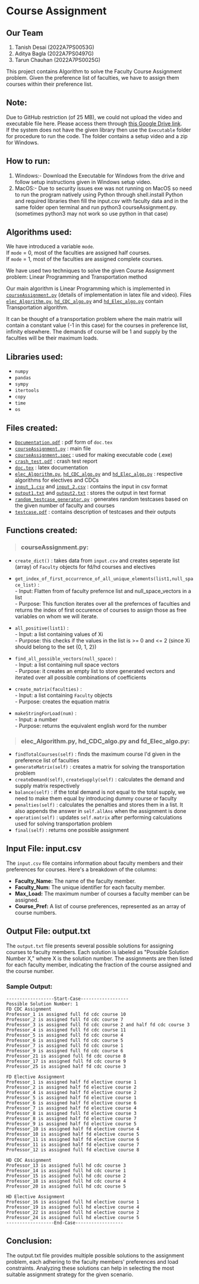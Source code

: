 # Course Assignment
## Our Team
1. Tanish Desai (2022A7PS0053G)
2. Aditya Bagla (2022A7PS0497G)
3. Tarun Chauhan (2022A7PS0025G)
 
This project contains Algorithm to solve the Faculty Course Assignment problem. Given the preference list of faculties, we have to assign them courses within their preference list.  

## Note:  
Due to GitHub restriction (of 25 MB), we could not upload the video and executable file here. Please access them through [this Google Drive link](https://drive.google.com/drive/folders/13WKMec3Ds-A400uwICikQeUK2Obra-s-?usp=sharing).  
If the system does not have the given library then use the `Executable` folder for procedure to run the code. The folder contains a setup video and a zip for Windows.

## How to run: 
 1. Windows:- Download the Executable for Windows from the drive and follow setup instructions given in Windows setup video.
 2. MacOS:- Due to security issues exe was not running on MacOS so need to run the program natively using Python through shell.install Python and required libraries then fill the input.csv with faculty data and in the same folder open terminal and run python3 courseAssignment.py.(sometimes python3 may not work so use python in that case)
## Algorithms used:
We have introduced a variable `mode`.   
If `mode` = 0, most of the faculties are assigned half courses.  
If `mode` = 1, most of the faculties are assigned complete courses.  

We have used two techniques to solve the given Course Assignment problem: Linear Programming and Transportation method  

Our main algorithm is Linear Programming which is implemented in [`courseAssignment.py`](courseAssignment.py) (details of implementation in latex file and video). Files [`elec_Algorithm.py`](elec_Algorithm.py), [`hd_CDC_algo.py`](hd_CDC_algo.py) and [`hd_Elec_algo.py`](hd_Elec_algo.py) contain Transportation algorithm.  

It can be thought of a transportation problem where the main matrix will contain a constant value (-1 in this case) for the courses in preference list, infinity elsewhere. The demands of course will be 1 and supply by the faculties will be their maximum loads.

## Libraries used:    
- `numpy`  
- `pandas`  
- `sympy`  
- `itertools`  
- `copy`
- `time`
- `os`

## Files created:  
- [`Documentation.pdf`](Documentation.pdf) : pdf form of `doc.tex`
- [`courseAssignment.py`](courseAssignment.py) : main file
- [`courseAssignment.spec`](courseAssignment.spec) : used for making executable code (.exe)
- [`crash_test.pdf`](crash_test.pdf) : crash test report
- [`doc.tex`](doc.tex) : latex documentation
- [`elec_Algorithm.py`](elec_Algorithm.py), [`hd_CDC_algo.py`](hd_CDC_algo.py) and [`hd_Elec_algo.py`](hd_Elec_algo.py) : respective algorithms for electives and CDCs
- [`input_1.csv`](input_1.csv) and [`input_2.csv`](input_2.csv) : contains the input in csv format
- [`output1.txt`](output_1.txt) and [`output2.txt`](output_2.txt) : stores the output in text format
- [`random_testcase_generator.py`](random_testcase_generator.py) : generates random testcases based on the given number of faculty and courses
-  [`testcase.pdf`](testcase.pdf) : contains description of testcases and their outputs

## Functions created:  

> ### courseAssignment.py:  
- `create_dict()` :  takes data from `input.csv` and creates seperate list (array) of `Faculty` objects for fd/hd courses and electives
- `get_index_of_first_occurrence_of_all_unique_elements(list1,null_space_list)` :  
             - Input: Flatten from of faculty prefernce list and null_space_vectors in a list   
             - Purpose: This function iterates over all the prefernces of faculties and returns the index of first occurence of courses to assign those as free variables on whom we will iterate.

- `all_positive(list1)` :  
            - Input: a list containing values of Xi  
            - Purpose: this checks if the values in the list is >= 0 and <= 2 (since Xi should belong to the set {0, 1, 2})

  
- `find_all_possible_vectors(null_space)` :  
            - Input: a list containing null space vectors  
            - Purpose: it creates an empty list to store generated vectors and iterated over all possible combinations of coefficients

  
- `create_matrix(faculties)` :  
            - Input: a list containing `Faculty` objects  
            - Purpose: creates the equation matrix

- `makeStringForLoad(num)` :  
            - Input: a number  
            - Purpose: returns the equivalent english word for the number  



> ### elec_Algorithm.py, hd_CDC_algo.py and fd_Elec_algo.py:
  - `findTotalCourses(self)` : finds the maximum course I'd given in the preference list of faculties
  - `generateMatrix(self)` : creates a matrix for solving the transportation problem
  - `createDemand(self)`, `createSupply(self)` : calculates the demand and supply matrix respectively
  - `balance(self)` : if the total demand is not equal to the total supply, we need to make them equal by introducing dummy course or faculty
  - `penalties(self)` : calculates the penalties and stores them in a list. It also appends the answer in `self.allAns` when the assignment is done
  - `operation(self)` : updates `self.matrix` after performing calculations used for solving transportation problem
  - `final(self)` : returns one possible assignment

## Input File: input.csv

The `input.csv` file contains information about faculty members and their preferences for courses. Here's a breakdown of the columns:

- **Faculty_Name:** The name of the faculty member.
- **Faculty_Num:** The unique identifier for each faculty member.
- **Max_Load:** The maximum number of courses a faculty member can be assigned.
- **Course_Pref:** A list of course preferences, represented as an array of course numbers.

## Output File: output.txt

The `output.txt` file presents several possible solutions for assigning courses to faculty members. Each solution is labeled as "Possible Solution Number X," where X is the solution number. The assignments are then listed for each faculty member, indicating the fraction of the course assigned and the course number.

### Sample Output:

```plaintext
------------------Start-Case------------------
Possible Solution Number: 1
FD CDC Assignment
Professor_1 is assigned full fd cdc course 10 
Professor_2 is assigned full fd cdc course 7 
Professor_3 is assigned full fd cdc course 2 and half fd cdc course 3 
Professor_4 is assigned full fd cdc course 11 
Professor_5 is assigned full fd cdc course 4 
Professor_6 is assigned full fd cdc course 5 
Professor_7 is assigned full fd cdc course 1 
Professor_9 is assigned full fd cdc course 6 
Professor_21 is assigned full fd cdc course 8 
Professor_17 is assigned full fd cdc course 9 
Professor_25 is assigned half fd cdc course 3 

FD Elective Assignment
Professor_1 is assigned half fd elective course 1
Professor_2 is assigned half fd elective course 2
Professor_4 is assigned half fd elective course 2
Professor_5 is assigned half fd elective course 1
Professor_6 is assigned half fd elective course 6
Professor_7 is assigned half fd elective course 4
Professor_8 is assigned full fd elective course 3
Professor_8 is assigned half fd elective course 7
Professor_9 is assigned half fd elective course 5
Professor_10 is assigned half fd elective course 4
Professor_10 is assigned half fd elective course 5
Professor_11 is assigned half fd elective course 6
Professor_11 is assigned half fd elective course 7
Professor_12 is assigned full fd elective course 8

HD CDC Assignment
Professor_13 is assigned full hd cdc course 3
Professor_14 is assigned full hd cdc course 1
Professor_15 is assigned full hd cdc course 2
Professor_18 is assigned full hd cdc course 4
Professor_20 is assigned full hd cdc course 5

HD Elective Assignment
Professor_16 is assigned full hd elective course 1
Professor_19 is assigned full hd elective course 4
Professor_22 is assigned full hd elective course 2
Professor_24 is assigned full hd elective course 5
------------------End-Case------------------

```
## Conclusion:

The output.txt file provides multiple possible solutions to the assignment problem, each adhering to the faculty members' preferences and load constraints. Analyzing these solutions can help in selecting the most suitable assignment strategy for the given scenario.

